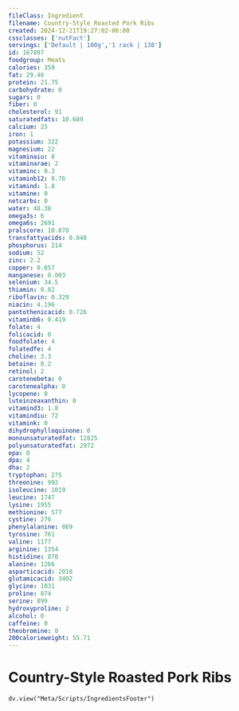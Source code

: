 ```yaml
---
fileClass: Ingredient
filename: Country-Style Roasted Pork Ribs
created: 2024-12-21T19:27:02-06:00
cssclasses: ['nutFact']
servings: ['Default | 100g','1 rack | 138']
id: 167897
foodgroup: Meats
calories: 359
fat: 29.46
protein: 21.75
carbohydrate: 0
sugars: 0
fiber: 0
cholesterol: 91
saturatedfats: 10.689
calcium: 25
iron: 1
potassium: 322
magnesium: 22
vitaminaiu: 8
vitaminarae: 2
vitaminc: 0.3
vitaminb12: 0.76
vitamind: 1.8
vitamine: 0
netcarbs: 0
water: 48.38
omega3s: 6
omega6s: 2691
pralscore: 10.878
transfattyacids: 0.048
phosphorus: 214
sodium: 52
zinc: 2.2
copper: 0.057
manganese: 0.003
selenium: 34.5
thiamin: 0.82
riboflavin: 0.329
niacin: 4.196
pantothenicacid: 0.726
vitaminb6: 0.419
folate: 4
folicacid: 0
foodfolate: 4
folatedfe: 4
choline: 3.3
betaine: 0.2
retinol: 2
carotenebeta: 0
carotenealpha: 0
lycopene: 0
luteinzeaxanthin: 0
vitamind3: 1.8
vitamindiu: 72
vitamink: 0
dihydrophylloquinone: 0
monounsaturatedfat: 12825
polyunsaturatedfat: 2972
epa: 0
dpa: 4
dha: 2
tryptophan: 275
threonine: 992
isoleucine: 1019
leucine: 1747
lysine: 1955
methionine: 577
cystine: 276
phenylalanine: 869
tyrosine: 761
valine: 1177
arginine: 1354
histidine: 870
alanine: 1266
asparticacid: 2018
glutamicacid: 3402
glycine: 1031
proline: 874
serine: 899
hydroxyproline: 2
alcohol: 0
caffeine: 0
theobromine: 0
200calorieweight: 55.71
---
```


# Country-Style Roasted Pork Ribs

```dataviewjs
dv.view("Meta/Scripts/IngredientsFooter")
```